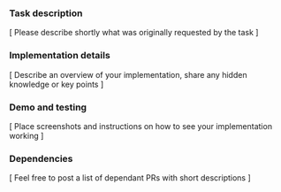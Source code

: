 ### Task description

[ Please describe shortly what was originally requested by the task ]

### Implementation details

[ Describe an overview of your implementation, share any hidden knowledge or key points ]

### Demo and testing

[ Place screenshots and instructions on how to see your implementation working ]

### Dependencies

[ Feel free to post a list of dependant PRs with short descriptions ]
